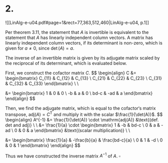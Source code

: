 
# 2.
![[LinAlg-e-u04.pdf#page=1&rect=77,363,512,460|LinAlg-e-u04, p.1]]

Per theorem 3.11, the statement that $A$ is invertible is equivalent to the statement that $A$ has linearly independent column vectors. A matrix has linearly independent column vectors, if its determinant is non-zero, which is given for $a \neq 0$, since $\det(A) = a$.

The inverse of an invertible matrix is given by its adjugate matrix scaled by the reciprocal of its determinant, which is evaluated below.

First, we construct the cofactor matrix $C$.
$$
\begin{align}
C &= \begin{bmatrix}
C_{11} & C_{12} & C_{13} \\
C_{21} & C_{22} & C_{23} \\
C_{31} & C_{32} &  C_{33}
\end{bmatrix} \\ \\

&= \begin{bmatrix}
1 & 0 & 0 \\
-b & a & 0 \\
bd-c & -ad & a
\end{bmatrix}
\end{align}
$$

Then, we find the adjugate matrix, which is equal to the cofactor‘s matrix transpose, $\mathrm{adj}(A)=C^{\mathsf{T}}$ and multiply it with the scalar $\frac{1}{\det(A)}$.
$$
\begin{align}
A^{-1} &= \frac{1}{\det(A)} \cdot \mathrm{adj(A)} &\text{(def. det and adj)} \\ \\
&= \frac{1}{a} \cdot \begin{bmatrix}
1 & -b & bd-c \\
0 & a & -ad \\
0 & 0 & a
\end{bmatrix} &\text{(scalar multiplication)} \\ \\

&= \begin{bmatrix}
\frac{1}{a} & -\frac{b}{a} & \frac{bd-c}{a} \\
0 & 1 & -d \\
0 & 0 & 1
\end{bmatrix}
\end{align}
$$

Thus we have constructed the inverse matrix $A^{-1}$ of $A$.
$\square$
